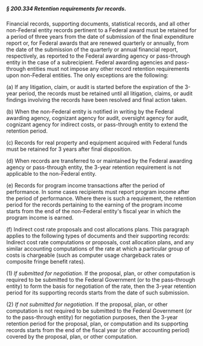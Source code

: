 ##### § 200.334 Retention requirements for records. #####

Financial records, supporting documents, statistical records, and all other non-Federal entity records pertinent to a Federal award must be retained for a period of three years from the date of submission of the final expenditure report or, for Federal awards that are renewed quarterly or annually, from the date of the submission of the quarterly or annual financial report, respectively, as reported to the Federal awarding agency or pass-through entity in the case of a subrecipient. Federal awarding agencies and pass-through entities must not impose any other record retention requirements upon non-Federal entities. The only exceptions are the following:

(a) If any litigation, claim, or audit is started before the expiration of the 3-year period, the records must be retained until all litigation, claims, or audit findings involving the records have been resolved and final action taken.

(b) When the non-Federal entity is notified in writing by the Federal awarding agency, cognizant agency for audit, oversight agency for audit, cognizant agency for indirect costs, or pass-through entity to extend the retention period.

(c) Records for real property and equipment acquired with Federal funds must be retained for 3 years after final disposition.

(d) When records are transferred to or maintained by the Federal awarding agency or pass-through entity, the 3-year retention requirement is not applicable to the non-Federal entity.

(e) Records for program income transactions after the period of performance. In some cases recipients must report program income after the period of performance. Where there is such a requirement, the retention period for the records pertaining to the earning of the program income starts from the end of the non-Federal entity's fiscal year in which the program income is earned.

(f) Indirect cost rate proposals and cost allocations plans. This paragraph applies to the following types of documents and their supporting records: Indirect cost rate computations or proposals, cost allocation plans, and any similar accounting computations of the rate at which a particular group of costs is chargeable (such as computer usage chargeback rates or composite fringe benefit rates).

(1) *If submitted for negotiation.* If the proposal, plan, or other computation is required to be submitted to the Federal Government (or to the pass-through entity) to form the basis for negotiation of the rate, then the 3-year retention period for its supporting records starts from the date of such submission.

(2) *If not submitted for negotiation.* If the proposal, plan, or other computation is not required to be submitted to the Federal Government (or to the pass-through entity) for negotiation purposes, then the 3-year retention period for the proposal, plan, or computation and its supporting records starts from the end of the fiscal year (or other accounting period) covered by the proposal, plan, or other computation.